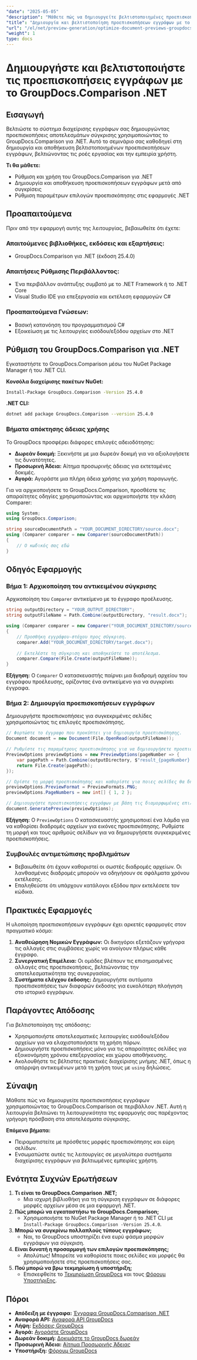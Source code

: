 ```yaml
---
"date": "2025-05-05"
"description": "Μάθετε πώς να δημιουργείτε βελτιστοποιημένες προεπισκοπήσεις εγγράφων χρησιμοποιώντας τη βιβλιοθήκη GroupDocs.Comparison για .NET. Βελτιστοποιήστε τις ροές εργασίας, βελτιώστε την εμπειρία χρήστη και παρέχετε πληροφορίες με μια ματιά."
"title": "Δημιουργία και βελτιστοποίηση προεπισκοπήσεων εγγράφων με το GroupDocs.Comparison .NET API"
"url": "/el/net/preview-generation/optimize-document-previews-groupdocs-comparison-dotnet/"
"weight": 1
type: docs
---
```

# Δημιουργήστε και βελτιστοποιήστε τις προεπισκοπήσεις εγγράφων με το GroupDocs.Comparison .NET

## Εισαγωγή

Βελτιώστε το σύστημα διαχείρισης εγγράφων σας δημιουργώντας προεπισκοπήσεις αποτελεσμάτων σύγκρισης χρησιμοποιώντας το GroupDocs.Comparison για .NET. Αυτό το σεμινάριο σας καθοδηγεί στη δημιουργία και αποθήκευση βελτιστοποιημένων προεπισκοπήσεων εγγράφων, βελτιώνοντας τις ροές εργασίας και την εμπειρία χρήστη.

**Τι θα μάθετε:**
- Ρύθμιση και χρήση του GroupDocs.Comparison για .NET
- Δημιουργία και αποθήκευση προεπισκοπήσεων εγγράφων μετά από συγκρίσεις
- Ρύθμιση παραμέτρων επιλογών προεπισκόπησης στις εφαρμογές .NET

## Προαπαιτούμενα

Πριν από την εφαρμογή αυτής της λειτουργίας, βεβαιωθείτε ότι έχετε:

### Απαιτούμενες βιβλιοθήκες, εκδόσεις και εξαρτήσεις:
- GroupDocs.Comparison για .NET (έκδοση 25.4.0)

### Απαιτήσεις Ρύθμισης Περιβάλλοντος:
- Ένα περιβάλλον ανάπτυξης συμβατό με το .NET Framework ή το .NET Core
- Visual Studio IDE για επεξεργασία και εκτέλεση εφαρμογών C#

### Προαπαιτούμενα Γνώσεων:
- Βασική κατανόηση του προγραμματισμού C#
- Εξοικείωση με τις λειτουργίες εισόδου/εξόδου αρχείων στο .NET

## Ρύθμιση του GroupDocs.Comparison για .NET

Εγκαταστήστε το GroupDocs.Comparison μέσω του NuGet Package Manager ή του .NET CLI.

**Κονσόλα διαχείρισης πακέτων NuGet:**

```bash
Install-Package GroupDocs.Comparison -Version 25.4.0
```

**.NET CLI:**

```bash
dotnet add package GroupDocs.Comparison --version 25.4.0
```

### Βήματα απόκτησης άδειας χρήσης

Το GroupDocs προσφέρει διάφορες επιλογές αδειοδότησης:
- **Δωρεάν δοκιμή:** Ξεκινήστε με μια δωρεάν δοκιμή για να αξιολογήσετε τις δυνατότητες.
- **Προσωρινή Άδεια:** Αίτημα προσωρινής άδειας για εκτεταμένες δοκιμές.
- **Αγορά:** Αγοράστε μια πλήρη άδεια χρήσης για χρήση παραγωγής.

Για να αρχικοποιήσετε το GroupDocs.Comparison, προσθέστε τις απαραίτητες οδηγίες χρησιμοποιώντας και αρχικοποιήστε την κλάση Comparer:

```csharp
using System;
using GroupDocs.Comparison;

string sourceDocumentPath = "YOUR_DOCUMENT_DIRECTORY/source.docx";
using (Comparer comparer = new Comparer(sourceDocumentPath))
{
    // Ο κωδικός σας εδώ
}
```

## Οδηγός Εφαρμογής

### Βήμα 1: Αρχικοποίηση του αντικειμένου σύγκρισης

Αρχικοποίηση του `Comparer` αντικείμενο με το έγγραφο προέλευσης.

```csharp
string outputDirectory = "YOUR_OUTPUT_DIRECTORY";
string outputFileName = Path.Combine(outputDirectory, "result.docx");

using (Comparer comparer = new Comparer("YOUR_DOCUMENT_DIRECTORY/source.docx"))
{
    // Προσθήκη εγγράφου-στόχου προς σύγκριση.
    comparer.Add("YOUR_DOCUMENT_DIRECTORY/target.docx");
    
    // Εκτελέστε τη σύγκριση και αποθηκεύστε το αποτέλεσμα.
    comparer.Compare(File.Create(outputFileName));
}
```

**Εξήγηση:**
Ο `Comparer` Ο κατασκευαστής παίρνει μια διαδρομή αρχείου του εγγράφου προέλευσης, ορίζοντας ένα αντικείμενο για να συγκρίνει έγγραφα.

### Βήμα 2: Δημιουργία προεπισκοπήσεων εγγράφων

Δημιουργήστε προεπισκοπήσεις για συγκεκριμένες σελίδες χρησιμοποιώντας τις επιλογές προεπισκόπησης.

```csharp
// Φορτώστε το έγγραφο που προκύπτει για δημιουργία προεπισκόπησης.
Document document = new Document(File.OpenRead(outputFileName));

// Ρυθμίστε τις παραμέτρους προεπισκόπησης για να δημιουργήσετε προεπισκοπήσεις PNG συγκεκριμένων σελίδων.
PreviewOptions previewOptions = new PreviewOptions(pageNumber => {
    var pagePath = Path.Combine(outputDirectory, $"result_{pageNumber}.png");
    return File.Create(pagePath);
});

// Ορίστε τη μορφή προεπισκόπησης και καθορίστε για ποιες σελίδες θα δημιουργούνται προεπισκοπήσεις.
previewOptions.PreviewFormat = PreviewFormats.PNG;
previewOptions.PageNumbers = new int[] { 1, 2 };

// Δημιουργήστε προεπισκοπήσεις εγγράφων με βάση τις διαμορφωμένες επιλογές.
document.GeneratePreview(previewOptions);
```

**Εξήγηση:**
Ο `PreviewOptions` Ο κατασκευαστής χρησιμοποιεί ένα λάμδα για να καθορίσει διαδρομές αρχείων για εικόνες προεπισκόπησης. Ρυθμίστε τη μορφή και τους αριθμούς σελίδων για να δημιουργήσετε συγκεκριμένες προεπισκοπήσεις.

### Συμβουλές αντιμετώπισης προβλημάτων
- Βεβαιωθείτε ότι έχουν καθοριστεί οι σωστές διαδρομές αρχείων. Οι λανθασμένες διαδρομές μπορούν να οδηγήσουν σε σφάλματα χρόνου εκτέλεσης.
- Επαληθεύστε ότι υπάρχουν κατάλογοι εξόδου πριν εκτελέσετε τον κώδικα.

## Πρακτικές Εφαρμογές

Η υλοποίηση προεπισκοπήσεων εγγράφων έχει αρκετές εφαρμογές στον πραγματικό κόσμο:
1. **Αναθεώρηση Νομικών Εγγράφων:** Οι δικηγόροι εξετάζουν γρήγορα τις αλλαγές στις συμβάσεις χωρίς να ανοίγουν πλήρως κάθε έγγραφο.
2. **Συνεργατική Επιμέλεια:** Οι ομάδες βλέπουν τις επισημασμένες αλλαγές στις προεπισκοπήσεις, βελτιώνοντας την αποτελεσματικότητα της συνεργασίας.
3. **Συστήματα ελέγχου έκδοσης:** Δημιουργήστε αυτόματα προεπισκοπήσεις των διαφορών έκδοσης για ευκολότερη πλοήγηση στο ιστορικό εγγράφων.

## Παράγοντες Απόδοσης

Για βελτιστοποίηση της απόδοσης:
- Χρησιμοποιήστε αποτελεσματικές λειτουργίες εισόδου/εξόδου αρχείων για να ελαχιστοποιήσετε τη χρήση πόρων.
- Δημιουργήστε προεπισκοπήσεις μόνο για τις απαραίτητες σελίδες για εξοικονόμηση χρόνου επεξεργασίας και χώρου αποθήκευσης.
- Ακολουθήστε τις βέλτιστες πρακτικές διαχείρισης μνήμης .NET, όπως η απόρριψη αντικειμένων μετά τη χρήση τους με `using` δηλώσεις.

## Σύναψη

Μάθατε πώς να δημιουργείτε προεπισκοπήσεις εγγράφων χρησιμοποιώντας το GroupDocs.Comparison σε περιβάλλον .NET. Αυτή η λειτουργία βελτιώνει τη λειτουργικότητα της εφαρμογής σας παρέχοντας γρήγορη πρόσβαση στα αποτελέσματα σύγκρισης.

**Επόμενα βήματα:**
- Πειραματιστείτε με πρόσθετες μορφές προεπισκόπησης και εύρη σελίδων.
- Ενσωματώστε αυτές τις λειτουργίες σε μεγαλύτερα συστήματα διαχείρισης εγγράφων για βελτιωμένες εμπειρίες χρήστη.

## Ενότητα Συχνών Ερωτήσεων

1. **Τι είναι το GroupDocs.Comparison .NET;**
   - Μια ισχυρή βιβλιοθήκη για τη σύγκριση εγγράφων σε διάφορες μορφές αρχείων μέσα σε μια εφαρμογή .NET.
2. **Πώς μπορώ να εγκαταστήσω το GroupDocs.Comparison;**
   - Χρησιμοποιήστε το NuGet Package Manager ή το .NET CLI με `Install-Package GroupDocs.Comparison -Version 25.4.0`.
3. **Μπορώ να συγκρίνω πολλαπλούς τύπους εγγράφων;**
   - Ναι, το GroupDocs υποστηρίζει ένα ευρύ φάσμα μορφών εγγράφων για σύγκριση.
4. **Είναι δυνατή η προσαρμογή των επιλογών προεπισκόπησης;**
   - Απολύτως! Μπορείτε να καθορίσετε ποιες σελίδες και μορφές θα χρησιμοποιήσετε στις προεπισκοπήσεις σας.
5. **Πού μπορώ να βρω τεκμηρίωση ή υποστήριξη;**
   - Επισκεφθείτε το [Τεκμηρίωση GroupDocs](https://docs.groupdocs.com/comparison/net/) και τους [Φόρουμ Υποστήριξης](https://forum.groupdocs.com/c/comparison/).

## Πόροι

- **Απόδειξη με έγγραφα:** [Έγγραφα GroupDocs.Comparison .NET](https://docs.groupdocs.com/comparison/net/)
- **Αναφορά API:** [Αναφορά API GroupDocs](https://reference.groupdocs.com/comparison/net/)
- **Λήψη:** [Εκδόσεις GroupDocs](https://releases.groupdocs.com/comparison/net/)
- **Αγορά:** [Αγοράστε GroupDocs](https://purchase.groupdocs.com/buy)
- **Δωρεάν δοκιμή:** [Δοκιμάστε το GroupDocs δωρεάν](https://releases.groupdocs.com/comparison/net/)
- **Προσωρινή Άδεια:** [Αίτημα Προσωρινής Άδειας](https://purchase.groupdocs.com/temporary-license/)
- **Υποστήριξη:** [Φόρουμ GroupDocs](https://forum.groupdocs.com/c/comparison/)